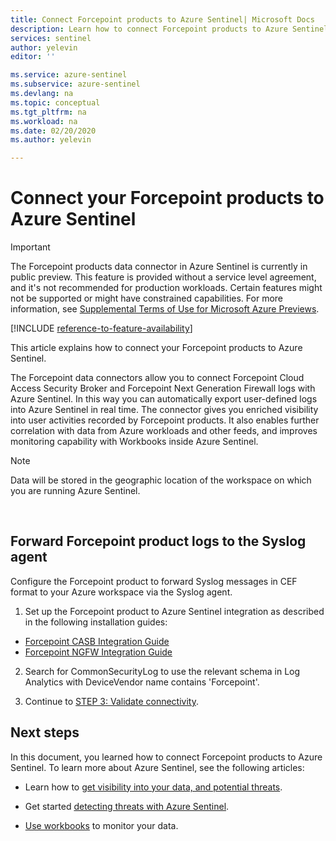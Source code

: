 ```yaml
---
title: Connect Forcepoint products to Azure Sentinel| Microsoft Docs
description: Learn how to connect Forcepoint products to Azure Sentinel.
services: sentinel
author: yelevin
editor: ''

ms.service: azure-sentinel
ms.subservice: azure-sentinel
ms.devlang: na
ms.topic: conceptual
ms.tgt_pltfrm: na
ms.workload: na
ms.date: 02/20/2020
ms.author: yelevin

---
```



# Connect your Forcepoint products to Azure Sentinel

> [!IMPORTANT]
> The Forcepoint products data connector in Azure Sentinel is currently in public preview. This feature is provided without a service level agreement, and it's not recommended for production workloads. Certain features might not be supported or might have constrained capabilities. For more information, see [Supplemental Terms of Use for Microsoft Azure Previews](https://azure.microsoft.com/support/legal/preview-supplemental-terms/).

[!INCLUDE [reference-to-feature-availability](includes/reference-to-feature-availability.md)]

This article explains how to connect your Forcepoint products to Azure Sentinel. 

The Forcepoint data connectors allow you to connect Forcepoint Cloud Access Security Broker and Forcepoint Next Generation Firewall logs with Azure Sentinel. In this way you can automatically export user-defined logs into Azure Sentinel in real time. The connector gives you enriched visibility into user activities recorded by Forcepoint products. It also enables further correlation with data from Azure workloads and other feeds, and improves monitoring capability with Workbooks inside Azure Sentinel.

> [!NOTE]
> Data will be stored in the geographic location of the workspace on which you are running Azure Sentinel.

​

## Forward Forcepoint product logs to the Syslog agent 

​Configure the Forcepoint product to forward Syslog messages in CEF format to your Azure workspace via the Syslog agent.

1. Set up the Forcepoint product to Azure Sentinel integration as described in the following installation guides:
 - [Forcepoint CASB Integration Guide](https://frcpnt.com/casb-sentinel)
 - [Forcepoint NGFW Integration Guide](https://frcpnt.com/ngfw-sentinel)

2. Search for CommonSecurityLog to use the relevant schema in Log Analytics with DeviceVendor name contains 'Forcepoint'. 

3. Continue to [STEP 3: Validate connectivity](connect-cef-verify.md).



## Next steps

In this document, you learned how to connect Forcepoint products to Azure Sentinel. To learn more about Azure Sentinel, see the following articles:

- Learn how to [get visibility into your data, and potential threats](get-visibility.md).

- Get started [detecting threats with Azure Sentinel](detect-threats-built-in.md).

- [Use workbooks](/azure/sentinel/articles/sentinel/monitor-your-data.md) to monitor your data.